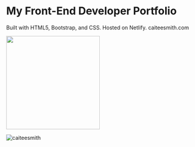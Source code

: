 # My Front-End Developer Portfolio

Built with HTML5, Bootstrap, and CSS. Hosted on Netlify.
caiteesmith.com

<img src="https://user-images.githubusercontent.com/7319667/227025874-89e8b2dc-8ceb-4d9f-8c9f-7b0b57264a5b.svg" width="250">

![caiteesmith](https://user-images.githubusercontent.com/7319667/230087715-62202fd6-52ff-47e5-aa50-9d5e8c84f41d.png)
